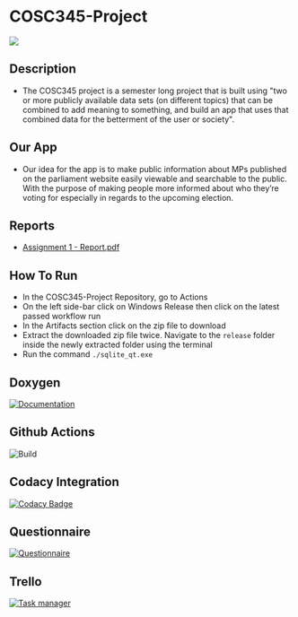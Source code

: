 # COSC345-Project
![](https://github.com/Debug-Divas/COSC345-Project/assets/133945255/0ecb8e30-c168-44ce-aae8-2d179e21d62f)


## Description
- The COSC345 project is a semester long project that is built using "two or more publicly available data sets (on different topics) that can be combined to add meaning to something, and build an app that uses that combined data for the betterment of the user or society".

## Our App
- Our idea for the app is to make public information about MPs published on the parliament website easily viewable and searchable to the public. With the purpose of making people more informed about who they’re voting for especially in regards to the upcoming election. 

## Reports
- [Assignment 1 - Report.pdf](https://github.com/Debug-Divas/COSC345-Project/blob/main/Assignment%201%20-%20Report.pdf)

## How To Run
-   In the COSC345-Project Repository, go to Actions
-   On the left side-bar click on Windows Release then click on the latest passed workflow run
-   In the Artifacts section click on the zip file to download
-   Extract the downloaded zip file twice. Navigate to the `release` folder inside the newly extracted folder using the terminal
-   Run the command `./sqlite_qt.exe`

## Doxygen
[![Documentation](https://img.shields.io/badge/Documentation-Doxygen-blue.svg)](https://debug-divas.github.io/COSC345-Project/)



## Github Actions
![Build](https://github.com/Debug-Divas/COSC345-Project/actions/workflows/windows_release.yml/badge.svg)

## Codacy Integration
[![Codacy Badge](https://app.codacy.com/project/badge/Grade/1d03bbe8a8cf4618b91768661abe8e03)](https://app.codacy.com/gh/Debug-Divas/COSC345-Project/dashboard?utm_source=gh&utm_medium=referral&utm_content=&utm_campaign=Badge_grade)

## Questionnaire
[![Questionnaire](https://img.shields.io/badge/Questionnaire-Google_form-purple.svg)](https://forms.gle/WD8rRjTr6eL4nhxh6)

## Trello
[![Task manager](https://img.shields.io/badge/Task_manager-Trello-red.svg)](https://trello.com/b/0s8Y3Pmd/cosc345)

